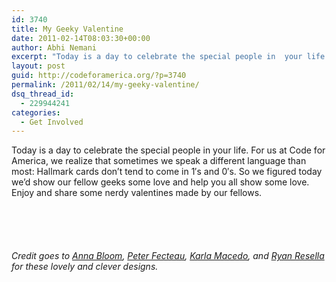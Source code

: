 ```yaml
---
id: 3740
title: My Geeky Valentine
date: 2011-02-14T08:03:30+00:00
author: Abhi Nemani
excerpt: "Today is a day to celebrate the special people in  your life. For us at Code for America, we realize that sometimes we speak a different language than most: Hallmark cards don't tend to come in 1's and 0's. So we figured today we'd show our fellow geeks some love and help you all show some love. Enjoy and share some nerdy valentines made by our fellows."
layout: post
guid: http://codeforamerica.org/?p=3740
permalink: /2011/02/14/my-geeky-valentine/
dsq_thread_id:
  - 229944241
categories:
  - Get Involved
---
```

Today is a day to celebrate the special people in your life. For us at Code for America, we realize that sometimes we speak a different language than most: Hallmark cards don&#8217;t tend to come in 1&#8242;s and 0&#8242;s. So we figured today we&#8217;d show our fellow geeks some love and help you all show some love. Enjoy and share some nerdy valentines made by our fellows. 

[<img src="http://codeforamerica.org/wp-content/uploads/2011/02/html-valentine.jpg" alt="" title="You're the CSS to my HTML" class="aligncenter size-full wp-image-3745" />](http://codeforamerica.org/wp-content/uploads/2011/02/html-valentine.jpg)
  
[<img src="http://codeforamerica.org/wp-content/uploads/2011/02/ui-valentine.jpg" alt="" title="U and I are always on my mind" class="aligncenter size-full wp-image-3741" />](http://codeforamerica.org/wp-content/uploads/2011/02/ui-valentine.jpg)
  
[<img src="http://codeforamerica.org/wp-content/uploads/2011/02/source-valentine.jpg" alt="" title="Roses are red / Violets are blue / All my base / are belong to you" class="aligncenter size-full wp-image-3742" />](http://codeforamerica.org/wp-content/uploads/2011/02/source-valentine.jpg)
  
[<img src="http://codeforamerica.org/wp-content/uploads/2011/02/rfp-valentine.jpg" alt="" title="my love makes me want to submit a request for proposal" class="aligncenter size-full wp-image-3743" />](http://codeforamerica.org/wp-content/uploads/2011/02/rfp-valentine.jpg)
  
[<img src="http://codeforamerica.org/wp-content/uploads/2011/02/sad-valentine.jpg" alt="" title="Singles Awareness Day" class="aligncenter size-full wp-image-3744" />](http://codeforamerica.org/wp-content/uploads/2011/02/sad-valentine.jpg)

_Credit goes to [Anna Bloom](http://codeforamerica.org/author/anna), [Peter Fecteau](http://codeforamerica.org/author/peter), [Karla Macedo](http://codeforamerica.org/author/karla), and [Ryan Resella](http://codeforamerica.org/author/ryan) for these lovely and clever designs._